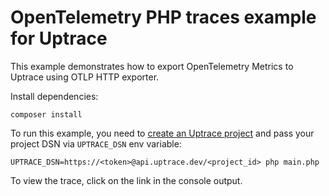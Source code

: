 # OpenTelemetry PHP traces example for Uptrace

This example demonstrates how to export OpenTelemetry Metrics to Uptrace using OTLP HTTP exporter.

Install dependencies:

```shell
composer install
```

To run this example, you need to
[create an Uptrace project](https://uptrace.dev/get/get-started.html) and pass your project DSN via
`UPTRACE_DSN` env variable:

```shell
UPTRACE_DSN=https://<token>@api.uptrace.dev/<project_id> php main.php
```

To view the trace, click on the link in the console output.
